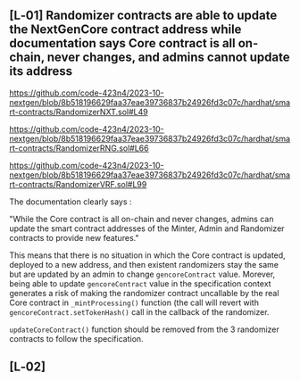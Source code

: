 ## [L‑01] Randomizer contracts are able to update the NextGenCore contract address while documentation says Core contract is all on-chain, never changes, and admins cannot update its address

https://github.com/code-423n4/2023-10-nextgen/blob/8b518196629faa37eae39736837b24926fd3c07c/hardhat/smart-contracts/RandomizerNXT.sol#L49

https://github.com/code-423n4/2023-10-nextgen/blob/8b518196629faa37eae39736837b24926fd3c07c/hardhat/smart-contracts/RandomizerRNG.sol#L66

https://github.com/code-423n4/2023-10-nextgen/blob/8b518196629faa37eae39736837b24926fd3c07c/hardhat/smart-contracts/RandomizerVRF.sol#L99

The documentation clearly says :

"While the Core contract is all on-chain and never changes, admins can update the smart contract addresses of the Minter, Admin and Randomizer contracts to provide new features."

This means that there is no situation in which the Core contract is updated, deployed to a new address, and then existent randomizers stay the same but are updated by an admin to change `gencoreContract` value.
Morever, being able to update `gencoreContract` value in the specification context generates a risk of making the randomizer contract uncallable by the real Core contract in `_mintProcessing()` function (the call will revert with `gencoreContract.setTokenHash()` call in the callback of the randomizer.

`updateCoreContract()` function should be removed from the 3 randomizer contracts to follow the specification.

## [L‑02]
